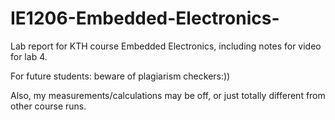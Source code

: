# IE1206-Embedded-Electronics-
Lab report for KTH course Embedded Electronics, including notes for video for lab 4.

For future students: beware of plagiarism checkers:))

Also, my measurements/calculations may be off, or just totally different from other course runs.

